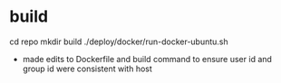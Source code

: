# build
cd repo
mkdir build
./deploy/docker/run-docker-ubuntu.sh

- made edits to Dockerfile and build command to ensure user id and group id were consistent with host



<!-- docker run --rm \
  --privileged \
  --device /dev/fuse \
  -u $(id -u):$(id -g) \
  -v ${PWD}:/project/source \
  -v ${PWD}/build:/project/build \
  qgc-linux-docker -->

